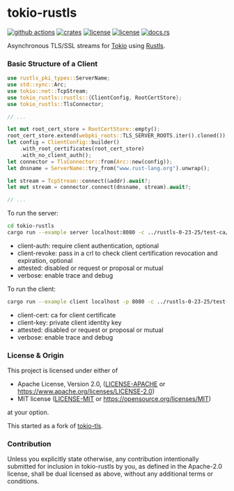 # tokio-rustls

[![github actions](https://github.com/rustls/tokio-rustls/workflows/CI/badge.svg)](https://github.com/rustls/tokio-rustls/actions)
[![crates](https://img.shields.io/crates/v/tokio-rustls.svg)](https://crates.io/crates/tokio-rustls)
[![license](https://img.shields.io/badge/License-MIT-blue.svg)](https://github.com/rustls/tokio-rustls/blob/main/LICENSE-MIT)
[![license](https://img.shields.io/badge/License-Apache%202.0-blue.svg)](https://github.com/rustls/tokio-rustls/blob/main/LICENSE-APACHE)
[![docs.rs](https://docs.rs/tokio-rustls/badge.svg)](https://docs.rs/tokio-rustls)

Asynchronous TLS/SSL streams for [Tokio](https://tokio.rs/) using
[Rustls](https://github.com/rustls/rustls).

### Basic Structure of a Client

```rust
use rustls_pki_types::ServerName;
use std::sync::Arc;
use tokio::net::TcpStream;
use tokio_rustls::rustls::{ClientConfig, RootCertStore};
use tokio_rustls::TlsConnector;

// ...

let mut root_cert_store = RootCertStore::empty();
root_cert_store.extend(webpki_roots::TLS_SERVER_ROOTS.iter().cloned());
let config = ClientConfig::builder()
    .with_root_certificates(root_cert_store)
    .with_no_client_auth();
let connector = TlsConnector::from(Arc::new(config));
let dnsname = ServerName::try_from("www.rust-lang.org").unwrap();

let stream = TcpStream::connect(&addr).await?;
let mut stream = connector.connect(dnsname, stream).await?;

// ...
```
To run the server:
```sh
cd tokio-rustls
cargo run --example server localhost:8080 -c ../rustls-0-23-25/test-ca/ecdsa-p256/end.fullchain -k ../rustls-0-23-25/test-ca/ecdsa-p256/end.key --client-auth ../rustls-0-23-25/test-ca/ecdsa-p384/ca.cert -e -a mutual -v
```
- client-auth: require client authentication, optional
- client-revoke: pass in a crl to check client certification revocation and expiration, optional
- attested: disabled or request or proposal or mutual
- verbose: enable trace and debug


To run the client:
```sh
cargo run --example client localhost -p 8080 -c ../rustls-0-23-25/test-ca/ecdsa-p256/ca.cert --client-cert ../rustls-0-23-25/test-ca/ecdsa-p384/client.fullchain --client-key ../rustls-0-23-25/test-ca/ecdsa-p384/client.key  -a mutual -v
```
- client-cert: ca for client certificate
- client-key: private client identity key 
- attested: disabled or request or proposal or mutual
- verbose: enable trace and debug




### License & Origin

This project is licensed under either of

- Apache License, Version 2.0, ([LICENSE-APACHE](LICENSE-APACHE) or
  https://www.apache.org/licenses/LICENSE-2.0)
- MIT license ([LICENSE-MIT](LICENSE-MIT) or
  https://opensource.org/licenses/MIT)

at your option.

This started as a fork of [tokio-tls](https://github.com/tokio-rs/tokio-tls).

### Contribution

Unless you explicitly state otherwise, any contribution intentionally submitted
for inclusion in tokio-rustls by you, as defined in the Apache-2.0 license, shall be
dual licensed as above, without any additional terms or conditions.
